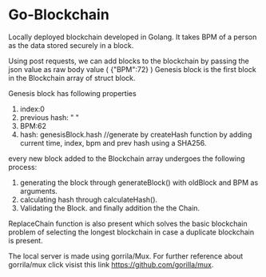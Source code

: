# Go-Blockchain
Locally deployed blockchain developed in Golang.
It takes BPM of a person as the data stored securely in a block.

Using post requests, we can add blocks to the blockchain by passing the json value as raw body value ( {"BPM":72} )
Genesis block is the first block in the Blockchain array of struct block.

Genesis block has following properties
 1. index:0
 2. previous hash: " "
 3. BPM:62
 4. hash: genesisBlock.hash //generate by createHash function by adding current time, index, bpm and prev hash using a SHA256.

every new block added to the Blockchain array undergoes the following process:
1. generating the block through generateBlock() with oldBlock and BPM as arguments.
2. calculating hash through calculateHash().
3. Validating the Block.
and finally addition the the Chain.

ReplaceChain function is also present which solves the basic blockchain problem of selecting the 
longest blockchain in case a duplicate blockchain is present.

The local server is made using gorrila/Mux. For further reference about gorrila/mux click visist this link https://github.com/gorilla/mux.

